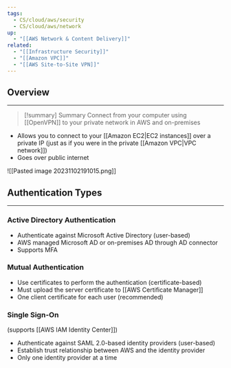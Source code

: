```yaml
---
tags:
  - CS/cloud/aws/security
  - CS/cloud/aws/network
up:
  - "[[AWS Network & Content Delivery]]"
related:
  - "[[Infrastructure Security]]"
  - "[[Amazon VPC]]"
  - "[[AWS Site-to-Site VPN]]"
---
```

## Overview
---
>[!summary] Summary
> Connect from your computer using [[OpenVPN]] to your private network in AWS and on-premises

- Allows you to connect to your [[Amazon EC2|EC2 instances]] over a private IP (just as if you were in the private [[Amazon VPC|VPC network]])
- Goes over public internet

![[Pasted image 20231102191015.png]]

## Authentication Types
---
### Active Directory Authentication
- Authenticate against Microsoft Active Directory (user-based)
- AWS managed Microsoft AD or on-premises AD through AD connector
- Supports MFA

### Mutual Authentication
- Use certificates to perform the authentication (certificate-based)
- Must upload the server certificate to [[AWS Certificate Manager]]
- One client certificate for each user (recommended)

### Single Sign-On
(supports [[AWS IAM Identity Center]])
- Authenticate against SAML 2.0-based identity providers (user-based)
- Establish trust relationship between AWS and the identity provider
- Only one identity provider at a time